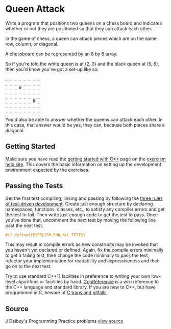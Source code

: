 # Queen Attack

Write a program that positions two queens on a chess board and indicates whether or not they are positioned so that they can attack each other.

In the game of chess, a queen can attack pieces which are on the same
row, column, or diagonal.

A chessboard can be represented by an 8 by 8 array.

So if you're told the white queen is at (2, 3) and the black queen at
(5, 6), then you'd know you've got a set-up like so:

```plain
_ _ _ _ _ _ _ _
_ _ _ _ _ _ _ _
_ _ _ W _ _ _ _
_ _ _ _ _ _ _ _
_ _ _ _ _ _ _ _
_ _ _ _ _ _ B _
_ _ _ _ _ _ _ _
_ _ _ _ _ _ _ _
```

You'd also be able to answer whether the queens can attack each other.
In this case, that answer would be yes, they can, because both pieces
share a diagonal.

## Getting Started

Make sure you have read the [getting started with C++](http://help.exercism.io/getting-started-with-cpp.html)
page on the [exercism help site](http://help.exercism.io/).  This covers
the basic information on setting up the development environment expected
by the exercises.

## Passing the Tests

Get the first test compiling, linking and passing by following the [three
rules of test-driven development](http://butunclebob.com/ArticleS.UncleBob.TheThreeRulesOfTdd).
Create just enough structure by declaring namespaces, functions, classes,
etc., to satisfy any compiler errors and get the test to fail.  Then write
just enough code to get the test to pass.  Once you've done that,
uncomment the next test by moving the following line past the next test.

```C++
#if defined(EXERCISM_RUN_ALL_TESTS)
```

This may result in compile errors as new constructs may be invoked that
you haven't yet declared or defined.  Again, fix the compile errors minimally
to get a failing test, then change the code minimally to pass the test,
refactor your implementation for readability and expressiveness and then
go on to the next test.

Try to use standard C++11 facilities in preference to writing your own
low-level algorithms or facilities by hand.  [CppReference](http://en.cppreference.com/)
is a wiki reference to the C++ language and standard library.  If you
are new to C++, but have programmed in C, beware of
[C traps and pitfalls](http://www.slideshare.net/LegalizeAdulthood/c-traps-and-pitfalls-for-c-programmers).

## Source

J Dalbey's Programming Practice problems [view source](http://users.csc.calpoly.edu/~jdalbey/103/Projects/ProgrammingPractice.html)
